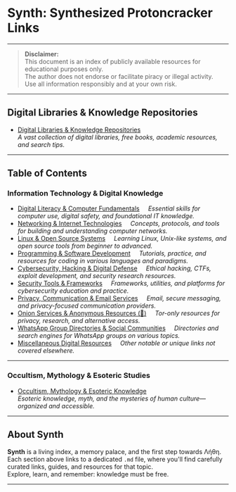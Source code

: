 # Synth: Synthesized Protoncracker Links

---

> **Disclaimer:**  
> This document is an index of publicly available resources for educational purposes only.  
> The author does not endorse or facilitate piracy or illegal activity.  
> Use all information responsibly and at your own risk.

---

## Digital Libraries & Knowledge Repositories

- [Digital Libraries & Knowledge Repositories](./DigitalLibraries.md)  
  *A vast collection of digital libraries, free books, academic resources, and search tips.*

---

## Table of Contents

### Information Technology & Digital Knowledge

- [Digital Literacy & Computer Fundamentals](./IT%20and%20Digital/BasicSkills.md)  
  *Essential skills for computer use, digital safety, and foundational IT knowledge.*
- [Networking & Internet Technologies](./IT%20and%20Digital/Networking.md)  
  *Concepts, protocols, and tools for building and understanding computer networks.*
- [Linux & Open Source Systems](./IT%20and%20Digital/Linux.md)  
  *Learning Linux, Unix-like systems, and open source tools from beginner to advanced.*
- [Programming & Software Development](./IT%20and%20Digital/CodingSkills.md)  
  *Tutorials, practice, and resources for coding in various languages and paradigms.*
- [Cybersecurity, Hacking & Digital Defense](./IT%20and%20Digital/Cybersecurity.md)  
  *Ethical hacking, CTFs, exploit development, and security research resources.*
- [Security Tools & Frameworks](./IT%20and%20Digital/SecurityTools.md)  
  *Frameworks, utilities, and platforms for cybersecurity education and practice.*
- [Privacy, Communication & Email Services](./IT%20and%20Digital/EmailProviders.md)  
  *Email, secure messaging, and privacy-focused communication providers.*
- [Onion Services & Anonymous Resources (🧅)](./IT%20and%20Digital/OnionLinks.md)  
  *Tor-only resources for privacy, research, and alternative access.*
- [WhatsApp Group Directories & Social Communities](./IT%20and%20Digital/WhatsAppGroups.md)  
  *Directories and search engines for WhatsApp groups on various topics.*
- [Miscellaneous Digital Resources](./IT%20and%20Digital/Miscellaneous.md)  
  *Other notable or unique links not covered elsewhere.*

---

### Occultism, Mythology & Esoteric Studies

- [Occultism, Mythology & Esoteric Knowledge](./OccultismMythology.md)  
  *Esoteric knowledge, myth, and the mysteries of human culture—organized and accessible.*

---

## About Synth

**Synth** is a living index, a memory palace, and the first step towards Λήθη.
Each section above links to a dedicated `.md` file, where you'll find carefully curated links, guides, and resources for that topic.  
Explore, learn, and remember: knowledge must be free.

---
